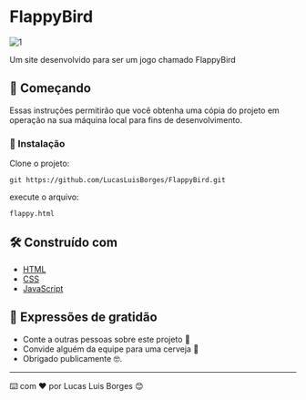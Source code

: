 # FlappyBird

![1](https://user-images.githubusercontent.com/70298807/192542713-15edefd9-cbee-4e1b-9303-092a44a1b1f1.jpg)

Um site desenvolvido para ser um jogo chamado FlappyBird

## 🚀 Começando

Essas instruções permitirão que você obtenha uma cópia do projeto em operação na sua máquina local para fins de desenvolvimento.


### 🔧 Instalação

Clone o projeto:

```
git https://github.com/LucasLuisBorges/FlappyBird.git
```

execute o arquivo:

```
flappy.html
```


## 🛠️ Construído com

* [HTML](https://developer.mozilla.org/pt-BR/docs/Web/HTML) 
* [CSS](https://developer.mozilla.org/pt-BR/docs/Web/CSS)
* [JavaScript](https://developer.mozilla.org/pt-BR/docs/Web/JavaScript) 

## 🎁 Expressões de gratidão

* Conte a outras pessoas sobre este projeto 📢
* Convide alguém da equipe para uma cerveja 🍺 
* Obrigado publicamente 🤓.

---
⌨️ com ❤️ por Lucas Luis Borges 😊

